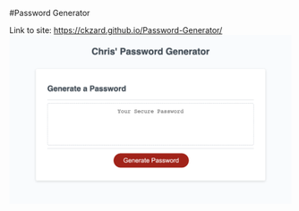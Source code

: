 #Password Generator

Link to site: https://ckzard.github.io/Password-Generator/
![Front page](/assets/passwordshot.png)
